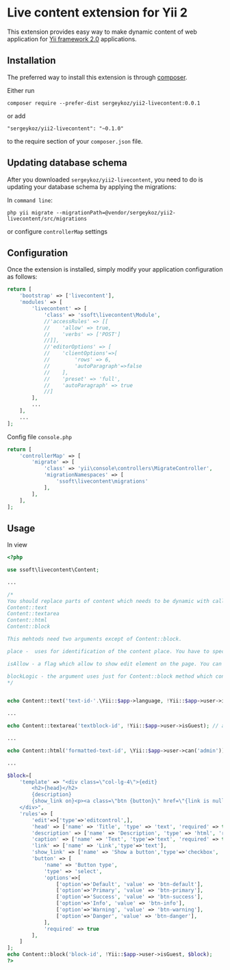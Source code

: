 Live content extension for Yii 2
=========================

This extension provides easy way to make dynamic content of web application for [Yii framework 2.0](http://www.yiiframework.com) applications.

Installation
------------
The preferred way to install this extension is through [composer](http://getcomposer.org/download/).

Either run

```
composer require --prefer-dist sergeykoz/yii2-livecontent:0.0.1
```

or add

```
"sergeykoz/yii2-livecontent": "~0.1.0"
```

to the require section of your `composer.json` file.

Updating database schema
------------------------
After you downloaded `sergeykoz/yii2-livecontent`,
you need to do is updating your database schema by applying the migrations:

In `command line`:
```
php yii migrate --migrationPath=@vendor/sergeykoz/yii2-livecontent/src/migrations
```
or configure `controllerMap` settings

Configuration
-----

Once the extension is installed, simply modify your application configuration as follows:

```php
return [
    'bootstrap' => ['livecontent'],
    'modules' => [
        'livecontent' => [
            'class' => 'ssoft\livecontent\Module',
            //'accessRules' => [[
            //    'allow' => true,
            //    'verbs' => ['POST']
            //]],
            //'editorOptions' => [
            //    'clientOptions'=>[
            //        'rows' => 6,
            //        'autoParagraph'=>false 
            //    ],
            //    'preset' => 'full',
            //    'autoParagraph' => true
            //]
        ],
        ...
    ],
    ...
];
```

Config file `console.php`

```php
return [
    'controllerMap' => [
        'migrate' => [
            'class' => 'yii\console\controllers\MigrateController',
            'migrationNamespaces' => [
                'ssoft\livecontent\migrations'
            ],
        ],
    ],
];
```

Usage
-----
In view
```php
<?php

use ssoft\livecontent\Content;

...

/*
You should replace parts of content which needs to be dynamic with calling of methods:
Content::text
Content::textarea
Content::html
Content::block

This mehtods need two arguments except of Content::block.

place -  uses for identification of the content place. You have to specify a unique key for current view file. You can insert language prefix for multilanguage applications.

isAllow - a flag which allow to show edit element on the page. You can use different cases for the argument. For basic application a case which allow to change content only for logged user is !Yii::$app->user->isGuest. For applications based on RBAC access you can use \Yii::$app->user->can('admin')

blockLogic - the argument uses just for Content::block method which consists HTML template and fields to the template.
*/


echo Content::text('text-id-'.\Yii::$app->language, !Yii::$app->user->isGuest);

...

echo Content::textarea('textblock-id', !Yii::$app->user->isGuest); // allowed to logged user

...

echo Content::html('formatted-text-id', \Yii::$app->user->can('admin')); // allowed for RBAC role  admin

...

$block=[
    'template' => "<div class=\"col-lg-4\">{edit}
        <h2>{head}</h2>
        {description}
        {show_link on}<p><a class=\"btn {button}\" href=\"{link is null}#{/link is null}{link is not null}{link}{/link is not null}\">{caption}</a></p>{/show_link on}
    </div>",               
    'rules'=> [
        'edit'=>['type'=>'editcontrol',],              
        'head' => ['name' => 'Title', 'type' => 'text', 'required' => true],
        'description' => ['name' => 'Description', 'type' => 'html', 'required' => true],
        'caption' => ['name' => 'Text', 'type'=>'text', 'required' => true],
        'link' => ['name' => 'Link','type'=>'text'],
        'show_link' => ['name' => 'Show a button','type'=>'checkbox', 'required' => true],
        'button' => [
            'name' => 'Button type',
            'type' => 'select',
            'options'=>[
                ['option'=>'Default', 'value' => 'btn-default'],
                ['option'=>'Primary', 'value' => 'btn-primary'],
                ['option'=>'Success', 'value' => 'btn-success'],
                ['option'=>'Info', 'value' => 'btn-info'],
                ['option'=>'Warning', 'value' => 'btn-warning'],
                ['option'=>'Danger', 'value' => 'btn-danger'],
            ],
            'required' => true
        ],
    ]
];
echo Content::block('block-id', !Yii::$app->user->isGuest, $block);  
?>